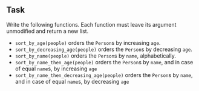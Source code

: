 ## Task

Write the following functions.
Each function must leave its argument unmodified and return a new list.

* `sort_by_age(people)` orders the `Person`s by increasing `age`.
* `sort_by_decreasing_age(people)` orders the `Person`s by decreasing `age`.
* `sort_by_name(people)` orders the `Person`s by `name`, alphabetically.
* `sort_by_name_then_age(people)` orders the `Person`s by `name`, and in case of equal `name`s, by increasing `age`
* `sort_by_name_then_decreasing_age(people)` orders the `Person`s by `name`, and in case of equal `name`s, by decreasing `age`
